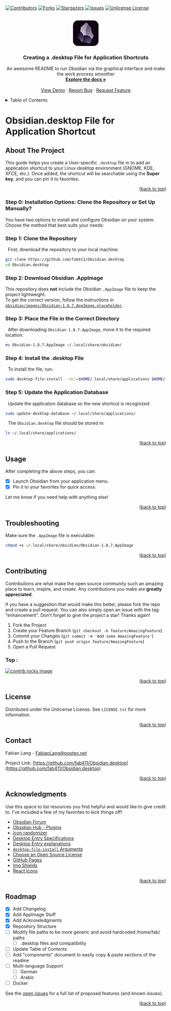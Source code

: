 <!-- Improved compatibility of back to top link: See: https://github.com/othneildrew/Best-README-Template/pull/73 -->
<a id="readme-top"></a>
<!--
*** Thanks for checking out the Best-README-Template. If you have a suggestion
*** that would make this better, please fork the repo and create a pull request
*** or simply open an issue with the tag "enhancement".
*** Don't forget to give the project a star!
*** Thanks again! Now go create something AMAZING! :D
-->



<!-- PROJECT SHIELDS -->
<!--
*** I'm using markdown "reference style" links for readability.
*** Reference links are enclosed in brackets [ ] instead of parentheses ( ).
*** See the bottom of this document for the declaration of the reference variables
*** for contributors-url, forks-url, etc. This is an optional, concise syntax you may use.
*** https://www.markdownguide.org/basic-syntax/#reference-style-links
*** The Markdown Links & Immages reference links are at the end of the readme 
-->
[![Contributors][contributors-shield]][contributors-url]
[![Forks][forks-shield]][forks-url]
[![Stargazers][stars-shield]][stars-url]
[![Issues][issues-shield]][issues-url]
[![Unlicense License][license-shield]][license-url]
<!--[![LinkedIn][linkedin-shield]][linkedin-url] -->

<!-- PROJECT LOGO -->
<br />
<div align="center">
  <a href="https://github.com/fab411/Obsidian.desktop/blob/main/obsidian/images/obsidian_core.svg">
    <img src="obsidian/images/obsidian_core.svg" alt="Logo" width="80" height="80">
  </a>

  <h3 align="center">Creating a .desktop File for Application Shortcuts</h3>
  <p align="center">
    An awesome README to run Obsidian via the graphical interface and make the work process smoother
    <br />
    <a href="https://github.com/fab411/Obsidian.desktop"><strong>Explore the docs »</strong></a>
    <br />
    <br />
    <a href="https://github.com/fab411/Obsidian.desktop">View Demo</a>
    &middot;
    <a href="https://github.com/fab411/Obsidian.desktop/issues/new?labels=bug&template=bug-report---.md">Report Bug</a>
    &middot;
    <a href="https://github.com/fab411/Obsidian.desktop/issues/new?labels=enhancement&template=feature-request---.md">Request Feature</a>
  </p>
</div>

<!-- TABLE OF CONTENTS -->
<details>
  <summary>Table of Contents</summary>
  <ol>
    <li>
      <a href="#about-the-project">About The Project</a>
      <!--<ul>
        <li><a href="#built-with">Built With</a></li>
      </ul>-->
    </li>
    <li>
      <a href="#getting-started">Getting Started</a>
      <!--<ul>
        <li><a href="#prerequisites">Prerequisites</a></li>
        <li><a href="#installation">Installation</a></li>
      </ul>-->
    </li>
    <li><a href="#usage">Usage</a></li>
    <li><a href="#links">Useful Links</a></li>
    <li><a href="#contributing">Contributing</a></li>
    <li><a href="#license">License</a></li>
    <li><a href="#contact">Contact</a></li>
    <li><a href="#acknowledgments">Acknowledgments</a></li>
  </ol>
</details>


# Obsidian.desktop File for Application Shortcut

## About The Project

This guide helps you create a User-specific `.desktop` file in to add an application shortcut to your Linux desktop environment (GNOME, KDE, XFCE, etc.). Once added, the shortcut will be searchable using the **Super key**, and you can pin it to favorites.

<p align="right">(<a href="#readme-top">back to top</a>)</p>


<!--
### Built With

This section should list any major frameworks/libraries used to bootstrap your project. Leave any add-ons/plugins for the acknowledgements section. Here are a few examples.

* [![Next][Next.js]][Next-url]
* [![React][React.js]][React-url]
* [![Vue][Vue.js]][Vue-url]
* [![Angular][Angular.io]][Angular-url]
* [![Svelte][Svelte.dev]][Svelte-url]
* [![Laravel][Laravel.com]][Laravel-url]
* [![Bootstrap][Bootstrap.com]][Bootstrap-url]
* [![JQuery][JQuery.com]][JQuery-url]

<p align="right">(<a href="#readme-top">back to top</a>)</p>
-->

### Step 0: Installation Options: Clone the Repository or Set Up Manually?

You have two options to install and configure Obsidian on your system. Choose the method that best suits your needs:

### Step 1: Clone the Repository
&nbsp; First, download the repository to your local machine:
```bash
git clone https://github.com/fab411/Obsidian.desktop
cd Obsidian.desktop
```

### Step 2: Download Obsidian .AppImage 
This repository does **not** include the Obsidian `.AppImage` file to keep the project lightweight.  
To get the correct version, follow the instructions in [`obsidian/images/Obsidian-1.8.7.AppImage.placeholder`](obsidian/images/Obsidian-1.8.7.AppImage.placeholder).
    

<!--3️-->
### Step 3: Place the File in the Correct Directory 
&nbsp; After downloading `Obsidian-1.8.7.AppImage`, move it to the required location:
```bash
mv Obsidian-1.8.7.AppImage ~/.local/share/obsidian/
```

### Step 4: Install the .desktop File
&nbsp; To install the file, run:
```bash 
sudo desktop-file-install --dir=$HOME/.local/share/applications $HOME/.local/share/obsidian/Obsidian.desktop
```


### Step 5: Update the Application Database
&nbsp; Update the application database so the new shortcut is recognized:
```bash 
sudo update-desktop-database ~/.local/share/applications/
```
&nbsp; The `Obsidian.desktop` file should be stored in:
```bash
ls ~/.local/share/applications/
```

<p align="right">(<a href="#readme-top">back to top</a>)</p>


## Usage
After completing the above steps, you can:
 - [x] Launch Obsidian from your application menu.
 - [x] Pin it to your favorites for quick access.

Let me know if you need help with anything else!

<p align="right">(<a href="#readme-top">back to top</a>)</p>


<!-- Troubleshooting -->
## Troubleshooting
Make sure the `.AppImage` file is executable:
```bash
chmod +x ~/.local/share/obsidian/Obsidian-1.8.7.AppImage
```
<p align="right">(<a href="#readme-top">back to top</a>)</p>


<!-- CONTRIBUTING -->
## Contributing

Contributions are what make the open source community such an amazing place to learn, inspire, and create. Any contributions you make are **greatly appreciated**.

If you have a suggestion that would make this better, please fork the repo and create a pull request. You can also simply open an issue with the tag "enhancement".
Don't forget to give the project a star! Thanks again!

1. Fork the Project
2. Create your Feature Branch (`git checkout -b feature/AmazingFeature`)
3. Commit your Changes (`git commit -m 'Add some AmazingFeature'`)
4. Push to the Branch (`git push origin feature/AmazingFeature`)
5. Open a Pull Request

### Top :

<a href="https://github.com/fab411/Obsidian.desktop/graphs/contributors">
  <img src="https://contrib.rocks/image?repo=fab411/Obsidian.desktop" alt="contrib.rocks image" />
</a>

<p align="right">(<a href="#readme-top">back to top</a>)</p>


<!-- LICENSE -->
## License

Distributed under the Unlicense License. See `LICENSE.txt` for more information.

<p align="right">(<a href="#readme-top">back to top</a>)</p>


<!-- CONTACT -->
## Contact

Fabian Lang - FabianLang@posteo.net <!--[@your_twitter](https://twitter.com/your_username)-->

Project Link: [https://github.com/fab411/Obsidian.desktop](https://github.com/fab411/Obsidian.desktop)


<!--https://github.com/fab411/Obsidian.desktop/blob/main/README.md-->

<p align="right">(<a href="#readme-top">back to top</a>)</p>



<!-- ACKNOWLEDGMENTS -->
## Acknowledgments

Use this space to list resources you find helpful and would like to give credit to. I've included a few of my favorites to kick things off!

* [Obsidian Forum](https://forum.obsidian.md/)
* [Obsidian Hub - Plugins](https://publish.obsidian.md/hub/02+-+Community+Expansions/02.01+Plugins+by+Category/Plugins+for+Diagrams)
* [Icon randomizer](https://obsidian.md/blog/new-obsidian-icon/)
* [Desktop Entry Specifications](https://specifications.freedesktop.org/desktop-entry-spec/latest/)
* [Desktop Entry explanations](https://www.baeldung.com/linux/desktop-entry-files)
* [`desktop-file-install` Arguments](https://www.commandlinux.com/man-page/man1/desktop-file-install.1.html)
* [Choose an Open Source License](https://choosealicense.com)
* [GitHub Pages](https://pages.github.com)
* [Img Shields](https://shields.io)
* [React Icons](https://react-icons.github.io/react-icons/search)

<p align="right">(<a href="#readme-top">back to top</a>)</p>

<!--ROADMAP--> 
## Roadmap

- [x] Add Changelog
- [x] Add AppImage Stuff
- [x] Add Acknowledgments
- [x] Repository Structure
- [ ] Modify file paths to be more generic and avoid hardcoded /home/fab/ paths
    - [ ] .desktop files and compatibility
- [ ] Update Table of Contents
- [ ] Add "components" document to easily copy & paste sections of the readme
- [ ] Multi-language Support
    - [ ] German
    - [ ] Arabic
- [ ] Docker

See the [open issues](https://github.com/othneildrew/Best-README-Template/issues) for a full list of proposed features (and known issues).

<p align="right">(<a href="#readme-top">back to top</a>)</p>


<!--* * [Font Awesome](https://fontawesome.com)
  * * [Malven's Flexbox Cheatsheet](https://flexbox.malven.co/)
* [Malven's Grid Cheatsheet](https://grid.malven.co/
* [GitHub Emoji Cheat Sheet](https://www.webpagefx.com/tools/emoji-cheat-sheet)-->





<!-- MARKDOWN LINKS & IMAGES -->
[repo]: https://github.com/fab411/Obsidian.desktop
[link]: fab411/Obsidian.desktop
<!-- https://www.markdownguide.org/basic-syntax/#reference-style-links -->
[contributors-shield]: https://img.shields.io/github/contributors/othneildrew/Best-README-Template.svg?style=for-the-badge
[contributors-url]: https://github.com/fab411/Obsidian.desktop/graphs/contributors
[forks-shield]: https://img.shields.io/github/forks/fab411/Obsidian.desktop.svg?style=for-the-badge
[forks-url]: https://github.com/fab411/Obsidian.desktop/network/members
[stars-shield]: https://img.shields.io/github/stars/fab411/Obsidian.desktop.svg?style=for-the-badge
[stars-url]: https://github.com/fab411/Obsidian.desktop/stargazers
[issues-shield]: https://img.shields.io/github/issues/fab411/Obsidian.desktop.svg?style=for-the-badge
[issues-url]: https://github.com/fab411/Obsidian.desktop/issues
[license-shield]: https://img.shields.io/github/license/fab411/Obsidian.desktop.svg?style=for-the-badge
[license-url]: https://github.com/fab411/Obsidian.desktop/blob/master/LICENSE.txt
[linkedin-shield]: https://img.shields.io/badge/-LinkedIn-black.svg?style=for-the-badge&logo=linkedin&colorB=555
[linkedin-url]: https://linkedin.com/in/othneildrew

<!--
[Next.js]: https://img.shields.io/badge/next.js-000000?style=for-the-badge&logo=nextdotjs&logoColor=white
[Next-url]: https://nextjs.org/
[React.js]: https://img.shields.io/badge/React-20232A?style=for-the-badge&logo=react&logoColor=61DAFB
[React-url]: https://reactjs.org/
[Vue.js]: https://img.shields.io/badge/Vue.js-35495E?style=for-the-badge&logo=vuedotjs&logoColor=4FC08D
[Vue-url]: https://vuejs.org/
[Angular.io]: https://img.shields.io/badge/Angular-DD0031?style=for-the-badge&logo=angular&logoColor=white
[Angular-url]: https://angular.io/
[Svelte.dev]: https://img.shields.io/badge/Svelte-4A4A55?style=for-the-badge&logo=svelte&logoColor=FF3E00
[Svelte-url]: https://svelte.dev/
[Laravel.com]: https://img.shields.io/badge/Laravel-FF2D20?style=for-the-badge&logo=laravel&logoColor=white
[Laravel-url]: https://laravel.com
[Bootstrap.com]: https://img.shields.io/badge/Bootstrap-563D7C?style=for-the-badge&logo=bootstrap&logoColor=white
[Bootstrap-url]: https://getbootstrap.com
[JQuery.com]: https://img.shields.io/badge/jQuery-0769AD?style=for-the-badge&logo=jquery&logoColor=white
[JQuery-url]: https://jquery.com 
[forks-url]: https://github.com/othneildrew/Best-README-Template/network/members
[stars-shield]: https://img.shields.io/github/stars/othneildrew/Best-README-Template.svg?style=for-the-badge
[stars-url]: https://github.com/othneildrew/Best-README-Template/stargazers
[issues-shield]: https://img.shields.io/github/issues/othneildrew/Best-README-Template.svg?style=for-the-badge
[issues-url]: https://github.com/othneildrew/Best-README-Template/issues
[license-shield]: https://img.shields.io/github/license/othneildrew/Best-README-Template.svg?style=for-the-badge
[license-url]: https://github.com/othneildrew/Best-README-Template/blob/master/LICENSE.txt
[linkedin-shield]: https://img.shields.io/badge/-LinkedIn-black.svg?style=for-the-badge&logo=linkedin&colorB=555
[linkedin-url]: https://linkedin.com/in/othneildrew
[product-screenshot]: images/screenshot.png
[Next.js]: https://img.shields.io/badge/next.js-000000?style=for-the-badge&logo=nextdotjs&logoColor=white
[Next-url]: https://nextjs.org/
[React.js]: https://img.shields.io/badge/React-20232A?style=for-the-badge&logo=react&logoColor=61DAFB
[React-url]: https://reactjs.org/
[Vue.js]: https://img.shields.io/badge/Vue.js-35495E?style=for-the-badge&logo=vuedotjs&logoColor=4FC08D
[Vue-url]: https://vuejs.org/
[Angular.io]: https://img.shields.io/badge/Angular-DD0031?style=for-the-badge&logo=angular&logoColor=white
[Angular-url]: https://angular.io/
[Svelte.dev]: https://img.shields.io/badge/Svelte-4A4A55?style=for-the-badge&logo=svelte&logoColor=FF3E00
[Svelte-url]: https://svelte.dev/
[Laravel.com]: https://img.shields.io/badge/Laravel-FF2D20?style=for-the-badge&logo=laravel&logoColor=white
[Laravel-url]: https://laravel.com
[Bootstrap.com]: https://img.shields.io/badge/Bootstrap-563D7C?style=for-the-badge&logo=bootstrap&logoColor=white
[Bootstrap-url]: https://getbootstrap.com
[JQuery.com]: https://img.shields.io/badge/jQuery-0769AD?style=for-the-badge&logo=jquery&logoColor=white
[JQuery-url]: https://jquery.com 
-->
